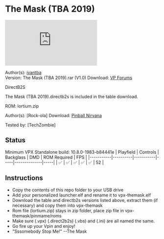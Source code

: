 # The Mask (TBA 2019)

![Table Preview](https://www.vpforums.org/index.php?app=downloads&module=display&section=screenshot&record=71446&id=14429&full=1)

Author(s): [ivantba](https://www.vpforums.org/index.php?showuser=123858)  
Version: The Mask (TBA 2019).rar  (V1.0)
Download:  [VP Forums](https://www.vpforums.org/index.php?app=downloads&showfile=14429)

DirectB2S

The Mask (TBA 2019).directb2s is included in the table download.

ROM:
lortium.zip

Author(s): [Rock-ola]
Download:  [Pinball Nirvana](https://pinballnirvana.com/forums/resources/lortium.2030/)

Tested by:
[TechZombie]

## Status 

Minimum VPX Standalone build: 10.8.0-1983-b84441e
| Playfield | Controls | Backglass | DMD | ROM Required | FPS | 
|-----------|----------|-----------|-----|--------------|-----|
| :white_check_mark: | :white_check_mark: | :white_check_mark: | :white_check_mark: | :white_check_mark: | 52 |

## Instructions

- Copy the contents of this repo folder to your USB drive
- Add your personalized launcher.elf and rename it to vpx-themask.elf
- Download the table and directb2s versions listed above, extract them (if necessary) and copy them into vpx-themask
- Rom file (lortium.zip) stays in zip folder, place zip file in vpx-themask/pinmame/roms
- Make sure (.vpx) (.direct2b2s) (.vbs) and (.ini) are all named the same. 
- Go fire up your Vpin and enjoy!
- "Sssomebody Stop Me!" --The Mask